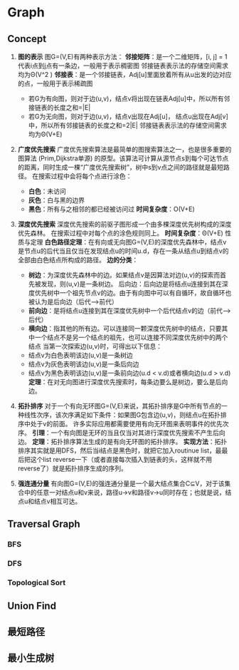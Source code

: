 # Graph
## Concept
1. **图的表示**
图G=(V,E)有两种表示方法：
**邻接矩阵**：是一个二维矩阵，[i, j] = 1 代表i点到j点有一条边，一般用于表示稠密图
邻接链表表示法的存储空间需求均为Θ(V^2 )
**邻接表**：是一个邻接链表，Adj[u]里面放着所有从u出发的边对应的点，一般用于表示稀疏图
    * 若G为有向图，则对于边(u,v)，结点v将出现在链表Adj[u]中，所以所有邻接链表的长度之和=|E|
    * 若G为无向图，则对于边(u,v)，结点v出现在Adj[u]， 结点u出现在Adj[v]中，所以所有邻接链表的长度之和=2|E|
邻接链表表示法的存储空间需求均为Θ(V+E)
    
2. **广度优先搜索**
广度优先搜索算法是最简单的图搜索算法之一，也是很多重要的图算法 (Prim,Dijkstra单源) 的原型。该算法可计算从源节点s到每个可达节点的距离，同时生成一棵“广度优先搜索树”，树中s到v点之间的路径就是最短路径。
在搜索过程中会将每个点进行涂色：
    * **白色**：未访问
    * **灰色**：白与黑的边界
    * **黑色**：所有与之相邻的都已经被访问过
**时间复杂度**：Ο(V+E)

3. **深度优先搜索**
深度优先搜索的前驱子图形成一个由多棵深度优先树构成的深度优先森林。
在搜索过程中对每个点的涂色规则同上。
**时间复杂度**：Θ(V+E)
性质与定理
**白色路径定理**：在有向或无向图G=(V,E)的深度优先森林中，结点v是节点u的后代当且仅当在发现结点u的时间u.d，存在一条从结点u到结点v的全部由白色结点所构成的路径。
**边的分类**：
    * **树边**：为深度优先森林中的边。如果结点v是因算法对边(u,v)的探索而首先被发现，则(u,v)是一条树边。
    后向边：后向边是将结点u连接到其在深度优先树中一个祖先节点v的边。由于有向图中可以有自循环，故自循环也被认为是后向边（后代-->前代）
    * **前向边**：是将结点u连接到其在深度优先树中一个后代结点v的边（前代-->后代）
    * **横向边**：指其他的所有边。可以连接同一颗深度优先树中的结点，只要其中一个结点不是另一个结点的祖先，也可以连接不同深度优先树中的两个结点
当第一次探索边(u,v)时，可得出以下信息：
    * 结点v为白色表明该边(u,v)是一条树边
    * 结点v为灰色表明该边(u,v)是一条后向边
    * 结点v为黑色表明该边(u,v)是一条前向边(u.d < v.d)或者横向边(u.d > v.d)
**定理**：在对无向图进行深度优先搜索时，每条边要么是树边，要么是后向边。

4. **拓扑排序**
对于一个有向无环图G=(V,E)来说，其拓扑排序是G中所有节点的一种线性次序，该次序满足如下条件：如果图G包含边(u,v)，则结点u在拓扑排序中处于v的前面。
许多实际应用都需要使用有向无环图来表明事件的优先次序。
**引理**：一个有向图是无环的当且仅当对其进行深度优先搜索不产生后向边。
**定理**：拓扑排序算法生成的是有向无环图的拓扑排序。
**实现方法**：拓扑排序其实就是用DFS，然后当i结点是黑色时，就把它加入routinue list，最最后把这个list reverse一下（或者直接每次插入到链表的头，这样就不用reverse了）就是拓扑排序生成的序列。

5. **强连通分量**
有向图G=(V,E)的强连通分量是一个最大结点集合C⊆V，对于该集合中的任意一对结点u和v来说，路径u→v和路径v→u同时存在；也就是说，结点u和结点v相互可达。

## Traversal Graph
### BFS

### DFS

### Topological Sort

## Union Find

## 最短路径

## 最小生成树
